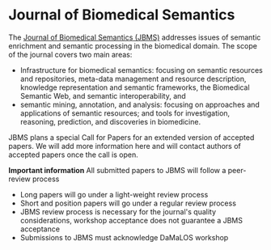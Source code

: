 # Journal of Biomedical Semantics
The [Journal of Biomedical Semantics (JBMS)](https://jbiomedsem.biomedcentral.com/) addresses issues of semantic enrichment and semantic processing in the biomedical domain. The scope of the journal covers two main areas:
* Infrastructure for biomedical semantics: focusing on semantic resources and repositories, meta-data management and resource description, knowledge representation and semantic frameworks, the Biomedical Semantic Web, and semantic interoperability, and
* semantic mining, annotation, and analysis: focusing on approaches and applications of semantic resources; and tools for investigation, reasoning, prediction, and discoveries in biomedicine.

JBMS plans a special Call for Papers for an extended version of accepted papers. We will add more information here and will contact authors of accepted papers once the call is open.

__Important information__
All submitted papers to JBMS will follow a peer-review process
* Long papers will go under a light-weight review process
* Short and position papers will go under a regular review process
* JBMS review process is necessary for the journal's quality considerations, workshop acceptance does not guarantee a JBMS acceptance
* Submissions to JBMS must acknowledge DaMaLOS workshop